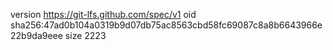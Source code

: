 version https://git-lfs.github.com/spec/v1
oid sha256:47ad0b104a0319b9d07db75ac8563cbd58fc69087c8a8b6643966e22b9da9eee
size 2223
